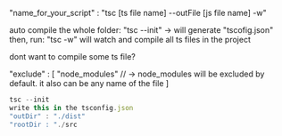 "name_for_your_script" : "tsc [ts file name] --outFile [js file name] -w"

auto compile the whole folder:
	"tsc --init" -> will generate "tscofig.json"
then, run:
	"tsc -w" will watch and compile all ts files in the project

dont want to compile some ts file?
	
  "exclude" : [
    "node_modules" //  -> node_modules will be excluded by default. it also can be any name of the file
  ]

```typescript
tsc --init
write this in the tsconfig.json
"outDir" : "./dist"
"rootDir : "./src
```

```you don't want TypeScript to compile to JavaScript in the face of errors, you can use the "noEmitOnError" option
```


